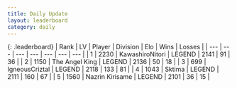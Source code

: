 ```yaml
---
title: Daily Update
layout: leaderboard
category: daily
---
```


{: .leaderboard}
| Rank | LV | Player | Division | Elo | Wins | Losses |
| --- | --- | --- | --- | --- | --- | --- |
| <span data-change="0">1</span> | 2230 | <span title="ID: 164871">KawashiroNitori</span> | LEGEND | <span data-change="13">2141</span> | <span data-change="2">91</span> | <span data-change="0">36</span> |
| <span data-change="0">2</span> | 1150 | <span title="ID: 547162">The Angel King</span> | LEGEND | <span data-change="36">2136</span> | <span data-change="6">50</span> | <span data-change="0">18</span> |
| <span data-change="0">3</span> | 699 | <span title="ID: 69018">IgneousCriztal</span> | LEGEND | <span data-change="34">2118</span> | <span data-change="10">133</span> | <span data-change="2">81</span> |
| <span data-change="7">4</span> | 1043 | <span title="ID: 353063">Sktima</span> | LEGEND | <span data-change="71">2111</span> | <span data-change="21">160</span> | <span data-change="4">67</span> |
| <span data-change="-1">5</span> | 1560 | <span title="ID: 315148">Nazrin Kirisame</span> | LEGEND | <span data-change="20">2101</span> | <span data-change="3">36</span> | <span data-change="0">15</span> |